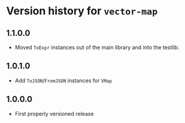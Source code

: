 # Version history for `vector-map`

## 1.1.0.0

* Moved `ToExpr` instances out of the main library and into the testlib.

## 1.0.1.0

* Add `ToJSON`/`FromJSON` instances for `VMap`

## 1.0.0.0

* First properly versioned release
